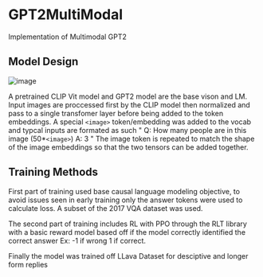 # GPT2MultiModal
Implementation of Multimodal GPT2

## Model Design ##
![image](https://github.com/JoeyNiestroy/GPT2MultiModal/assets/106636917/5598c9cf-e749-43f3-a85b-50c81b184a72)

A pretrained CLIP Vit model and GPT2 model are the base vison and LM. Input images are proccessed first by the CLIP model then normalized and pass to a single transfomer layer before being added to the token embeddings. A special `<image>` token/embedding was added to the vocab and typcal inputs are formated as such " Q: How many people are in this image (50*`<image>`) A: 3 " The image token is repeated to match the shape of the image embeddings so that the two tensors can be added together. 

##  Training Methods ## 

First part of training used base causal language modeling objective, to avoid issues seen in early training only the answer tokens were used to calculate loss. A subset of the 2017 VQA dataset was used.  

The second part of training includes RL with PPO through the RLT library with a basic reward model based off if the model correctly identified the correct answer Ex: -1 if wrong 1 if correct. 

Finally the model was trained off LLava Dataset for desciptive and longer form replies

